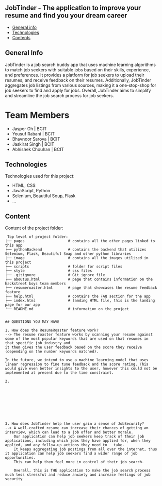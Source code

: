 ## JobTinder - The application to improve your resume and find you your dream career

* [General info](#general-info)
* [Technologies](#technologies)
* [Contents](#content)

## General Info
JobTinder is a job search buddy app that uses machine learning algorithms to match job seekers with suitable jobs based on their skills, experience, and preferences. It provides a platform for job seekers to upload their resumes, and receive feedback on their resumes. Additionally, JobTinder aggregates job listings from various sources, making it a one-stop-shop for job seekers to find and apply for jobs. Overall, JobTinder aims to simplify and streamline the job search process for job seekers.
	
# Team Members    
* Jasper Oh        | BCIT
* Yousuf Rabani    | BCIT
* Bhavnoor Saroya  | BCIT
* Jaskirat Singh   | BCIT
* Abhishek Chouhan | BCIT
## Technologies
Technologies used for this project:
* HTML, CSS
* JavaScript, Python
* Selenium, Beautiful Soup, Flask 
* ...
	
## Content
Content of the project folder:

```
 Top level of project folder: 
├── pages                    # contains all the other pages linked to this app
├── pythonBackend            # contains the backend that utilizes Selenium, Flask, Beautiful Soap and other python libraries
├── image                    # contains all the images utilized in this project
├── scripts                  # folder for script files
├── style                    # css files
├── .gitignore               # Git ignore file
├── aboutus.html             # page that contains information on the hackstreet boys team members
├── resumeroaster.html       # page that showcases the resume feedback feature
├── help.html                # contains the FAQ section for the app
├── index.html               # landing HTML file, this is the landing page for our app
└── README.md                # information on the project


## QUESTIONS YOU MAY HAVE

1. How does the ResumeRoaster feature work?
--> The resume roaster feature works by scanning your resume against some of the most popular keywords that are used on that resumes in that specific job industry and 
it then gives the user feedback based on the score they receive (depending on the number keywords matched). 

In the future, we intend to use a machine learning model that uses linear regression to fine tune feedback and the score rating. This would give even better insights to the user, however this could not be implemented at present due to the time constraint.

2. 









3. How does JobTinder help the user gain a sense of JobSecurity?
--> A well-crafted resume can increase their chances of getting an interview, which can lead to a job offer and better morale.
    Our application can help job seekers keep track of their job applications, including which jobs they have applied for, when they applied, and any follow-up actions they need to   take. 
    It keeps aggregating job postings from all over the internet, thus it application can help job seekers find a wider range of job opportunities.
    This can help them feel more in control of their job search.

    Overall, this is THE application to make the job search process much less stressful and reduce anxiety and increase feelings of job security 
```
